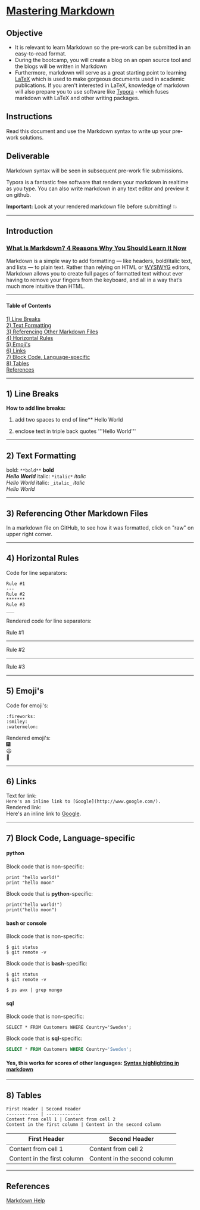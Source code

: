 # [Mastering Markdown](https://guides.github.com/features/mastering-markdown/)  

## Objective
- It is relevant to learn Markdown so the pre-work can be submitted in an easy-to-read format.  
- During the bootcamp, you will create a blog on an open source tool and the blogs will be written in Markdown
- Furthermore, markdown will serve as a great starting point to learning [LaTeX](https://www.latex-project.org/) which is used to make gorgeous documents used in academic publications. If you aren't interested in LaTeX, knowledge of markdown will also prepare you to use software like [Typora](https://typora.io/) - which fuses markdown with LaTeX and other writing packages.

## Instructions
Read this document and use the Markdown syntax to write up your pre-work solutions.

## Deliverable
Markdown syntax will be seen in subsequent pre-work file submissions.

Typora is a fantastic free software that renders your markdown in realtime as you type. You can also write markdown in any text editor and preview it on github.

**Important:**  Look at your rendered markdown file before submitting!  :boom:  

---

## Introduction
### [What Is Markdown? 4 Reasons Why You Should Learn It Now](http://www.makeuseof.com/tag/markdown-4-reasons-learn-now/)  
Markdown is a simple way to add formatting — like headers, bold/italic text, and lists — to plain text. Rather than relying on HTML or [WYSIWYG](https://en.wikipedia.org/wiki/WYSIWYG) editors, Markdown allows you to create full pages of formatted text without ever having to remove your fingers from the keyboard, and all in a way that’s much more intuitive than HTML.  

---

#### Table of Contents
[1)  Line Breaks](#section-a)  
[2)  Text Formatting](#section-b)  
[3)  Referencing Other Markdown Files](#section-c)  
[4)  Horizontal Rules](#section-d)  
[5)  Emoji's](#section-e)  
[6)  Links](#section-f)  
[7)  Block Code, Language-specific](#section-g)  
[8)  Tables](#section-h)  
[References](#section-r)

---

## <a name="section-a"></a>1) Line Breaks 

**How to add line breaks:**  
1.  add two spaces to end of line** 
    Hello  World
    
2.  enclose text in triple back quotes 
    '''Hello
    World'''
---

## <a name="section-b"></a>2) Text Formatting  

bold: `**bold**`  **bold**  
***Hello World***
italic:  `*italic*` *italic*  
*Hello World*
italic:  `_italic_` _italic_  
_Hello World_

---

## <a name="section-c"></a>3) Referencing Other Markdown Files 

In a markdown file on GitHub, to see how it was formatted, click on "raw" on upper right corner.

---

## <a name="section-d"></a>4) Horizontal Rules 

Code for line separators:  

```
Rule #1 
---
Rule #2
*******
Rule #3
___
```

Rendered code for line separators:  

Rule #1

---

Rule #2
*******
Rule #3
___


## <a name="section-e"></a>5) Emoji's 

Code for emoji's:
```
:fireworks:
:smiley:
:watermelon:
```
Rendered emoji's:  
:fireworks:  
:smiley:  
:watermelon:  
 
---

## <a name="section-f"></a>6) Links 

Text for link:  
```Here's an inline link to [Google](http://www.google.com/).```  
Rendered link:  
Here's an inline link to [Google](http://www.google.com/).  

---

## <a name="section-g"></a>7) Block Code, Language-specific 

#### python

Block code that is non-specific:  
```
print "hello world!"
print "hello moon"
```

Block code that is **python**-specific:  
```{python}
print("hello world!")
print("hello moon")
```

#### bash or console

Block code that is non-specific:  
```
$ git status
$ git remote -v
```

Block code that is **bash**-specific:  
```console
$ git status
$ git remote -v

$ ps awx | grep mongo
```

#### sql

Block code that is non-specific:  
```
SELECT * FROM Customers WHERE Country='Sweden';
```

Block code that is **sql**-specific:  
```sql
SELECT * FROM Customers WHERE Country='Sweden';
```

#### Yes, this works for scores of other languages:  [Syntax highlighting in markdown](https://support.codebasehq.com/articles/tips-tricks/syntax-highlighting-in-markdown) 

---

## <a name="section-h"></a>8) Tables 

```
First Header | Second Header
------------ | -------------
Content from cell 1 | Content from cell 2
Content in the first column | Content in the second column
```

First Header | Second Header
------------ | -------------
Content from cell 1 | Content from cell 2
Content in the first column | Content in the second column

---

## <a name="section-r"></a>References 

[Markdown Help](http://mathoverflow.net/editing-help)
